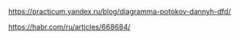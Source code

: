 
https://practicum.yandex.ru/blog/diagramma-potokov-dannyh-dfd/

https://habr.com/ru/articles/668684/